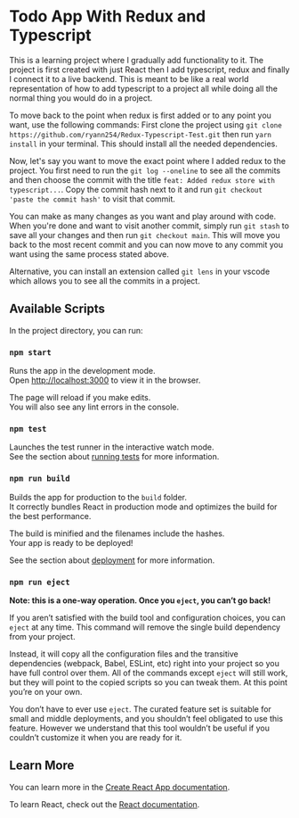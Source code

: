 # Todo App With Redux and Typescript

This is a learning project where I gradually add functionality to it. The project is first created with just React then I add typescript, redux and finally I connect it to a live backend. This is meant to be like a real world representation of how to add typescript to a project all while doing all the normal thing you would do in a project.

To move back to the point when redux is first added or to any point you want, use the following commands:
First clone the project using  `git clone https://github.com/ryann254/Redux-Typescript-Test.git` then run `yarn install` in your terminal. This should install all the needed dependencies.

Now, let's say you want to move the exact point where I added redux to the project. You first need to run the `git log --oneline` to see all the commits and then choose the commit with the title `feat: Added redux store with typescript...`. Copy the commit hash next to it and run `git checkout 'paste the commit hash'` to visit that commit.

You can make as many changes as you want and play around with code. When you're done and want to visit another commit, simply run `git stash` to save all your changes and then run  `git checkout main`. This will move you back to the most recent commit and you can now move to any commit you want using the same process stated above.

Alternative, you can install an extension called `git lens` in your vscode which allows you to see all the commits in a project.


## Available Scripts

In the project directory, you can run:

### `npm start`

Runs the app in the development mode.\
Open [http://localhost:3000](http://localhost:3000) to view it in the browser.

The page will reload if you make edits.\
You will also see any lint errors in the console.

### `npm test`

Launches the test runner in the interactive watch mode.\
See the section about [running tests](https://facebook.github.io/create-react-app/docs/running-tests) for more information.

### `npm run build`

Builds the app for production to the `build` folder.\
It correctly bundles React in production mode and optimizes the build for the best performance.

The build is minified and the filenames include the hashes.\
Your app is ready to be deployed!

See the section about [deployment](https://facebook.github.io/create-react-app/docs/deployment) for more information.

### `npm run eject`

**Note: this is a one-way operation. Once you `eject`, you can’t go back!**

If you aren’t satisfied with the build tool and configuration choices, you can `eject` at any time. This command will remove the single build dependency from your project.

Instead, it will copy all the configuration files and the transitive dependencies (webpack, Babel, ESLint, etc) right into your project so you have full control over them. All of the commands except `eject` will still work, but they will point to the copied scripts so you can tweak them. At this point you’re on your own.

You don’t have to ever use `eject`. The curated feature set is suitable for small and middle deployments, and you shouldn’t feel obligated to use this feature. However we understand that this tool wouldn’t be useful if you couldn’t customize it when you are ready for it.

## Learn More

You can learn more in the [Create React App documentation](https://facebook.github.io/create-react-app/docs/getting-started).

To learn React, check out the [React documentation](https://reactjs.org/).
